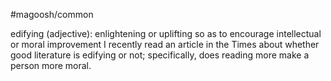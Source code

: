 #magoosh/common

edifying (adjective): enlightening or uplifting so as to encourage intellectual or moral improvement 
I recently read an article in the Times about whether good literature is edifying or not; specifically, does 
reading more make a person more moral. 
